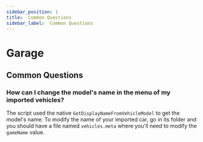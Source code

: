 ```yaml
---
sidebar_position: 1
title:  Common Questions
sidebar_label:  Common Questions
---
```


# Garage
## Common Questions

### How can I change the model's name in the menu of my imported vehicles?

The script used the native `GetDisplayNameFromVehicleModel` to get the model's name. To modify the name of your imported car, go in its folder and you should have a file named `vehicles.meta` where you'll need to modify the `gameName` value.